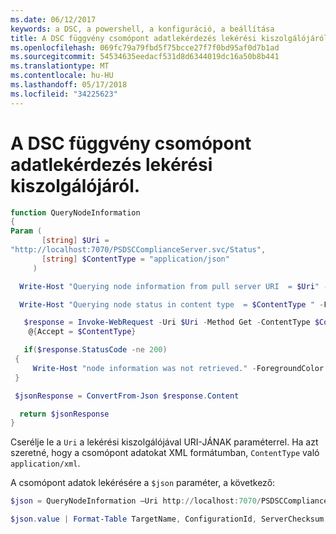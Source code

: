 ```yaml
---
ms.date: 06/12/2017
keywords: a DSC, a powershell, a konfiguráció, a beállítása
title: A DSC függvény csomópont adatlekérdezés lekérési kiszolgálójáról.
ms.openlocfilehash: 069fc79a79fbd5f75bcce27f7f0bd95af0d7b1ad
ms.sourcegitcommit: 54534635eedacf531d8d6344019dc16a50b8b441
ms.translationtype: MT
ms.contentlocale: hu-HU
ms.lasthandoff: 05/17/2018
ms.locfileid: "34225623"
---
```

# <a name="dsc-function-to-query-node-information-from-pull-server"></a>A DSC függvény csomópont adatlekérdezés lekérési kiszolgálójáról.

```powershell
function QueryNodeInformation
{
Param (
       [string] $Uri =
"http://localhost:7070/PSDSCComplianceServer.svc/Status",
       [string] $ContentType = "application/json"
     )

  Write-Host "Querying node information from pull server URI  = $Uri" -ForegroundColor Green

  Write-Host "Querying node status in content type  = $ContentType " -ForegroundColor Green

   $response = Invoke-WebRequest -Uri $Uri -Method Get -ContentType $ContentType -UseDefaultCredentials -Headers
    @{Accept = $ContentType}

   if($response.StatusCode -ne 200)
 {
     Write-Host "node information was not retrieved." -ForegroundColor Red
 }

 $jsonResponse = ConvertFrom-Json $response.Content

  return $jsonResponse
}
```

Cserélje le a `Uri` a lekérési kiszolgálójával URI-JÁNAK paraméterrel. Ha azt szeretné, hogy a csomópont adatokat XML formátumban, `ContentType` való `application/xml`.

A csomópont adatok lekérésére a `$json` paraméter, a következő:

```powershell
$json = QueryNodeInformation –Uri http://localhost:7070/PSDSCComplianceServer.svc/Status

$json.value | Format-Table TargetName, ConfigurationId, ServerChecksum, NodeCompliant, LastComplianceTime, StatusCode
```